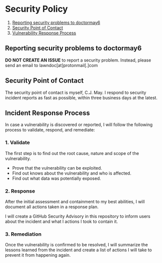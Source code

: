 # Security Policy

1. [Reporting security problems to doctormay6](#reporting)
2. [Security Point of Contact](#contact)
3. [Vulnerability Response Process](#process)

<a name="reporting"></a>
## Reporting security problems to doctormay6

**DO NOT CREATE AN ISSUE** to report a security problem. Instead, please
send an email to lawndoc[at]protonmail[.]com

<a name="contact"></a>
## Security Point of Contact

The security point of contact is myself, C.J. May. I respond to security
incident reports as fast as possible, within three business days at the latest.

<a name="process"></a>
## Incident Response Process

In case a vulnerability is discovered or reported, I will follow the following
process to validate, respond, and remediate:

### 1. Validate

The first step is to find out the root cause, nature and scope of the vulnerability.

- Prove that the vulnerability can be exploited.
- Find out knows about the vulnerability and who is affected.
- Find out what data was potentially exposed.

### 2. Response

After the initial assessment and containment to my best abilities, I will
document all actions taken in a response plan.

I will create a GitHub Security Advisory in this repository to inform users about
the incident and what I actions I took to contain it.

### 3. Remediation

Once the vulnerability is confirmed to be resolved, I will summarize the lessons learned
from the incident and create a list of actions I will take to prevent it from happening again.

